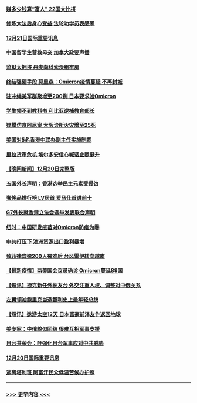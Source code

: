 #### [赚多少钱算“富人” 22国大比拼](../pages/prog202/a103299649.md?t=12212200) 
#### [修炼大法后身心受益 法轮功学员表感恩](../pages/prog202/a103299627.md?t=12212200) 
#### [12月21日国际重要讯息](../pages/prog202/a103299615.md?t=12212200) 
#### [中国留学生营救母亲 加拿大政要声援](../pages/prog202/a103299586.md?t=12212200) 
#### [监狱太拥挤 丹麦向科索沃租牢房](../pages/prog202/a103299559.md?t=12212200) 
#### [终结强硬手段 莫里森：Omicron疫情蔓延 不再封城](../pages/prog202/a103299544.md?t=12212200) 
#### [驻冲绳美军群聚增至200例 日本要求验Omicron](../pages/prog202/a103299491.md?t=12212200) 
#### [学生领不到教科书 利比亚逮捕教育部长](../pages/prog202/a103299470.md?t=12212200) 
#### [疑模仿京阿尼案 大阪诊所火灾增至25死](../pages/prog202/a103299468.md?t=12212200) 
#### [美国对5名香港中联办副主任实施制裁](../pages/prog202/a103299454.md?t=12212200) 
#### [里拉货币危机 埃尔多安信心喊话止贬挺升](../pages/prog202/a103299370.md?t=12212200) 
#### [【晚间新闻】12月20日完整版](../pages/prog202/a103299321.md?t=12212200) 
#### [五国外长声明：香港选举民主元素受侵蚀](../pages/prog202/a103299276.md?t=12212200) 
#### [奢侈品排行榜 LV居首 爱马仕首进前十](../pages/prog202/a103299082.md?t=12212200) 
#### [G7外长就香港立法会选举发表联合声明](../pages/prog202/a103298942.md?t=12212200) 
#### [纽时：中国研发疫苗对Omicron防疫为零](../pages/prog202/a103298932.md?t=12212200) 
#### [中共打压下 澳洲资源出口盈利暴增](../pages/prog202/a103298828.md?t=12212200) 
#### [致菲律宾逾200人罹难后 台风雷伊转向越南](../pages/prog202/a103298752.md?t=12212200) 
#### [【最新疫情】两美国会议员确诊 Omicron蔓延89国](../pages/prog202/a103298743.md?t=12212200) 
#### [【短讯】捷克新任外长友台 外交注重人权、调整对中俄关系](../pages/prog202/a103298725.md?t=12212200) 
#### [左翼领袖鲍里克当选智利史上最年轻总统](../pages/prog202/a103298712.md?t=12212200) 
#### [【短讯】遨游太空12天 日本富豪前泽友作返回地球](../pages/prog202/a103298699.md?t=12212200) 
#### [美专家：中俄貌似团结 很难互相军事支援](../pages/prog202/a103298607.md?t=12212200) 
#### [日台共荣会：吁强化日台军事应对中共威胁](../pages/prog202/a103298656.md?t=12212200) 
#### [12月20日国际重要讯息](../pages/prog202/a103298506.md?t=12212200) 
#### [逃离塔利班 阿富汗民众低温苦候办护照](../pages/prog202/a103298370.md?t=12212200) 

----
#### [ >>> 更早内容 <<< ](../indexes/prog202-earlier.md)
